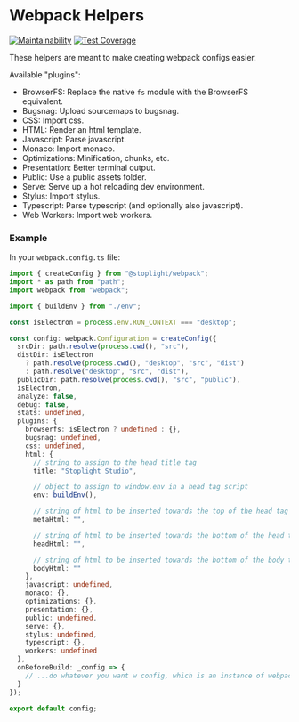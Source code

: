 # Webpack Helpers

[![Maintainability](https://api.codeclimate.com/v1/badges/42f95e29a1fba71d1387/maintainability)](https://codeclimate.com/github/stoplightio/webpack/maintainability) [![Test Coverage](https://api.codeclimate.com/v1/badges/42f95e29a1fba71d1387/test_coverage)](https://codeclimate.com/github/stoplightio/webpack/test_coverage)

These helpers are meant to make creating webpack configs easier.

Available "plugins":

- BrowserFS: Replace the native `fs` module with the BrowserFS equivalent.
- Bugsnag: Upload sourcemaps to bugsnag.
- CSS: Import css.
- HTML: Render an html template.
- Javascript: Parse javascript.
- Monaco: Import monaco.
- Optimizations: Minification, chunks, etc.
- Presentation: Better terminal output.
- Public: Use a public assets folder.
- Serve: Serve up a hot reloading dev environment.
- Stylus: Import stylus.
- Typescript: Parse typescript (and optionally also javascript).
- Web Workers: Import web workers.

### Example

In your `webpack.config.ts` file:

```ts
import { createConfig } from "@stoplight/webpack";
import * as path from "path";
import webpack from "webpack";

import { buildEnv } from "./env";

const isElectron = process.env.RUN_CONTEXT === "desktop";

const config: webpack.Configuration = createConfig({
  srcDir: path.resolve(process.cwd(), "src"),
  distDir: isElectron
    ? path.resolve(process.cwd(), "desktop", "src", "dist")
    : path.resolve("desktop", "src", "dist"),
  publicDir: path.resolve(process.cwd(), "src", "public"),
  isElectron,
  analyze: false,
  debug: false,
  stats: undefined,
  plugins: {
    browserfs: isElectron ? undefined : {},
    bugsnag: undefined,
    css: undefined,
    html: {
      // string to assign to the head title tag
      title: "Stoplight Studio",

      // object to assign to window.env in a head tag script
      env: buildEnv(),

      // string of html to be inserted towards the top of the head tag
      metaHtml: "",

      // string of html to be inserted towards the bottom of the head tag
      headHtml: "",

      // string of html to be inserted towards the bottom of the body tag
      bodyHtml: ""
    },
    javascript: undefined,
    monaco: {},
    optimizations: {},
    presentation: {},
    public: undefined,
    serve: {},
    stylus: undefined,
    typescript: {},
    workers: undefined
  },
  onBeforeBuild: _config => {
    // ...do whatever you want w config, which is an instance of webpack-chain
  }
});

export default config;
```
